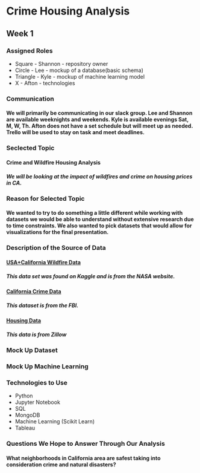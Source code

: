 # Crime Housing Analysis

## Week 1
### Assigned Roles
* Square - Shannon - repository owner
* Circle - Lee - mockup of a database(basic schema)
* Triangle - Kyle - mockup of machine learning model
* X - Afton - technologies

### Communication
#### We will primarily be communicating in our slack group. Lee and Shannon are available weeknights and weekends. Kyle is available evenings Sat, M, W, Th. Afton does not have a set schedule but will meet up as needed. Trello will be used to stay on task and meet deadlines.

### Seclected Topic
#### Crime and Wildfire Housing Analysis
##### We will be looking at the impact of wildfires and crime on housing prices in CA.

### Reason for Selected Topic
#### We wanted to try to do something a little different while working with datasets we would be able to understand without extensive research due to time constraints. We also wanted to pick datasets that would allow for visualizations for the final presentation.

### Description of the Source of Data
#### [USA+California Wildfire Data](https://www.kaggle.com/datasets/avkashchauhan/california-wildfire-dataset-from-2000-2021)
##### This data set was found on Kaggle and is from the NASA website.
#### [California Crime Data](https://ucr.fbi.gov/crime-in-the-u.s/2019/crime-in-the-u.s.-2019/tables/table-8/table-8-state-cuts/california.xls)
##### This dataset is from the FBI.
#### [Housing Data](https://www.zillow.com/research/data/)
##### This data is from Zillow

### Mock Up Dataset

### Mock Up Machine Learning

### Technologies to Use
* Python
* Jupyter Notebook
* SQL
* MongoDB
* Machine Learning (Scikit Learn)
* Tableau

### Questions We Hope to Answer Through Our Analysis
#### What neighborhoods in California area are safest taking into consideration crime and natural disasters?


